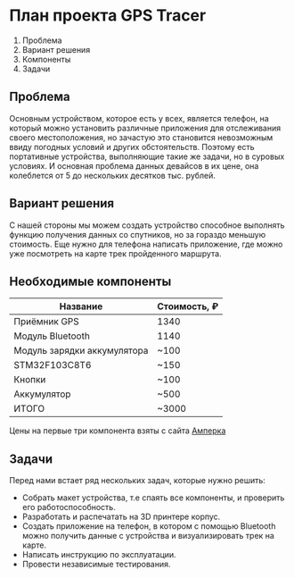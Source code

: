 # План проекта GPS Tracer 

1. Проблема 
2. Вариант решения
3. Компоненты 
4. Задачи


## Проблема 

Основным устройством, которое есть у всех, является телефон, на который можно 
установить различные приложения для отслеживания своего местоположения, но зачастую это 
становится невозможным ввиду погодных условий и других обстоятельств. Поэтому есть 
портативные устройства, выполняющие такие же задачи, но в суровых условиях. И основная 
проблема данных девайсов в их цене, она колеблется от 5 до нескольких десятков тыс. 
рублей.

## Вариант решения

С нашей стороны мы можем создать устройство способное выполнять функцию получения
данных со спутников, но за гораздо меньшую стоимость. Еще нужно для телефона написать 
приложение, где можно уже посмотреть на карте трек пройденного маршрута.


## Необходимые компоненты

| Название          | Стоимость, ₽ |
|-------------------|--------------|
| Приёмник GPS      | 1340         |
| Модуль Bluetooth  | 1140         |
| Модуль зарядки аккумулятора| ~100|
| STM32F103C8T6     | ~150         |
| Кнопки            | ~100         |
| Аккумулятор       | ~500         |
| ИТОГО             | ~3000        |

Цены на первые три компонента взяты с сайта [Амперка](https://amperka.ru/)

## Задачи

Перед нами встает ряд нескольких задач, которые нужно решить:
- Собрать макет устройства, т.е спаять все компоненты, и проверить его работоспособность.
- Разработать и распечатать на 3D принтере корпус.
- Создать приложение на телефон, в котором с помощью Bluetooth можно получить данные 
с устройства и визуализировать трек на карте.
- Написать инструкцию по эксплуатации.
- Провести независимые тестирования.

